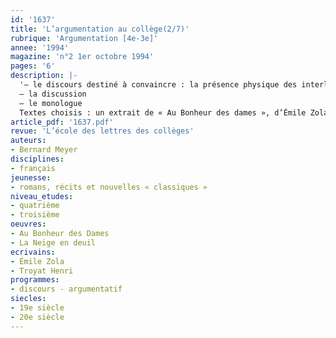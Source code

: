```yaml
---
id: '1637'
title: 'L’argumentation au collège(2/7)'
rubrique: 'Argumentation [4e-3e]'
annee: '1994'
magazine: 'n°2 1er octobre 1994'
pages: '6'
description: |-
  '– le discours destiné à convaincre : la présence physique des interlocuteurs et son rôle dans l’argumentation ; les moyens de convaincre autrui
  – la discussion
  – le monologue
  Textes choisis : un extrait de « Au Bonheur des dames », d’Émile Zola, un extrait de « La Neige en deuil », d’Henri Troyat, donnés en fin d’article.'
article_pdf: '1637.pdf'
revue: 'L’école des lettres des collèges'
auteurs:
- Bernard Meyer
disciplines:
- français
jeunesse:
- romans, récits et nouvelles « classiques »
niveau_etudes:
- quatrième
- troisième
oeuvres:
- Au Bonheur des Dames
- La Neige en deuil
ecrivains:
- Émile Zola
- Troyat Henri
programmes:
- discours - argumentatif
siecles:
- 19e siècle
- 20e siècle
---
```

